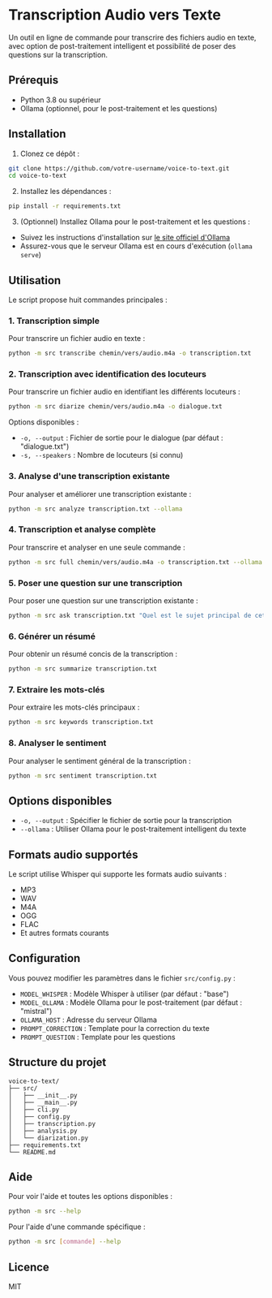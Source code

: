 # Transcription Audio vers Texte

Un outil en ligne de commande pour transcrire des fichiers audio en texte, avec option de post-traitement intelligent et possibilité de poser des questions sur la transcription.

## Prérequis

- Python 3.8 ou supérieur
- Ollama (optionnel, pour le post-traitement et les questions)

## Installation

1. Clonez ce dépôt :
```bash
git clone https://github.com/votre-username/voice-to-text.git
cd voice-to-text
```

2. Installez les dépendances :
```bash
pip install -r requirements.txt
```

3. (Optionnel) Installez Ollama pour le post-traitement et les questions :
- Suivez les instructions d'installation sur [le site officiel d'Ollama](https://ollama.ai)
- Assurez-vous que le serveur Ollama est en cours d'exécution (`ollama serve`)

## Utilisation

Le script propose huit commandes principales :

### 1. Transcription simple

Pour transcrire un fichier audio en texte :
```bash
python -m src transcribe chemin/vers/audio.m4a -o transcription.txt
```

### 2. Transcription avec identification des locuteurs

Pour transcrire un fichier audio en identifiant les différents locuteurs :
```bash
python -m src diarize chemin/vers/audio.m4a -o dialogue.txt
```

Options disponibles :
- `-o, --output` : Fichier de sortie pour le dialogue (par défaut : "dialogue.txt")
- `-s, --speakers` : Nombre de locuteurs (si connu)

### 3. Analyse d'une transcription existante

Pour analyser et améliorer une transcription existante :
```bash
python -m src analyze transcription.txt --ollama
```

### 4. Transcription et analyse complète

Pour transcrire et analyser en une seule commande :
```bash
python -m src full chemin/vers/audio.m4a -o transcription.txt --ollama
```

### 5. Poser une question sur une transcription

Pour poser une question sur une transcription existante :
```bash
python -m src ask transcription.txt "Quel est le sujet principal de cette transcription ?"
```

### 6. Générer un résumé

Pour obtenir un résumé concis de la transcription :
```bash
python -m src summarize transcription.txt
```

### 7. Extraire les mots-clés

Pour extraire les mots-clés principaux :
```bash
python -m src keywords transcription.txt
```

### 8. Analyser le sentiment

Pour analyser le sentiment général de la transcription :
```bash
python -m src sentiment transcription.txt
```

## Options disponibles

- `-o, --output` : Spécifier le fichier de sortie pour la transcription
- `--ollama` : Utiliser Ollama pour le post-traitement intelligent du texte

## Formats audio supportés

Le script utilise Whisper qui supporte les formats audio suivants :
- MP3
- WAV
- M4A
- OGG
- FLAC
- Et autres formats courants

## Configuration

Vous pouvez modifier les paramètres dans le fichier `src/config.py` :
- `MODEL_WHISPER` : Modèle Whisper à utiliser (par défaut : "base")
- `MODEL_OLLAMA` : Modèle Ollama pour le post-traitement (par défaut : "mistral")
- `OLLAMA_HOST` : Adresse du serveur Ollama
- `PROMPT_CORRECTION` : Template pour la correction du texte
- `PROMPT_QUESTION` : Template pour les questions

## Structure du projet

```
voice-to-text/
├── src/
│   ├── __init__.py
│   ├── __main__.py
│   ├── cli.py
│   ├── config.py
│   ├── transcription.py
│   ├── analysis.py
│   └── diarization.py
├── requirements.txt
└── README.md
```

## Aide

Pour voir l'aide et toutes les options disponibles :
```bash
python -m src --help
```

Pour l'aide d'une commande spécifique :
```bash
python -m src [commande] --help
```

## Licence

MIT 
